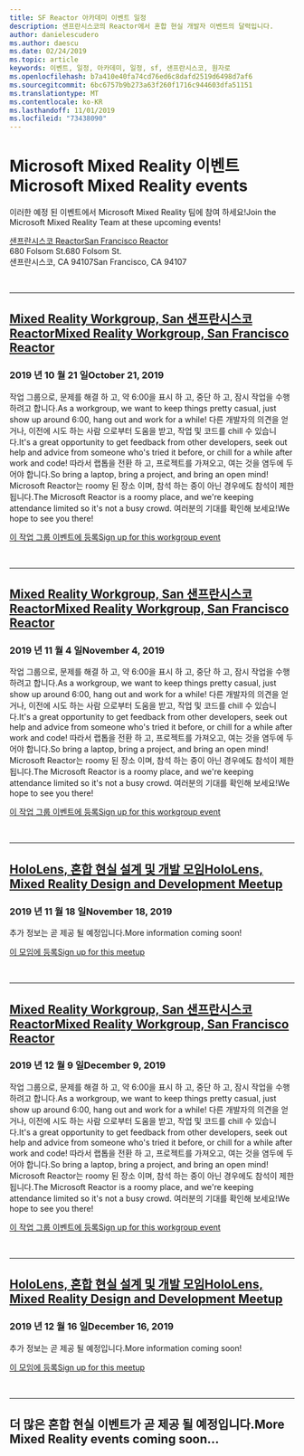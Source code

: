 ```yaml
---
title: SF Reactor 아카데미 이벤트 일정
description: 샌프란시스코의 Reactor에서 혼합 현실 개발자 이벤트의 달력입니다.
author: danielescudero
ms.author: daescu
ms.date: 02/24/2019
ms.topic: article
keywords: 이벤트, 일정, 아카데미, 일정, sf, 샌프란시스코, 원자로
ms.openlocfilehash: b7a410e40fa74cd76ed6c8dafd2519d6498d7af6
ms.sourcegitcommit: 6bc6757b9b273a63f260f1716c944603dfa51151
ms.translationtype: MT
ms.contentlocale: ko-KR
ms.lasthandoff: 11/01/2019
ms.locfileid: "73438090"
---
```

# <a name="microsoft-mixed-reality-events"></a><span data-ttu-id="d8bfb-104">Microsoft Mixed Reality 이벤트</span><span class="sxs-lookup"><span data-stu-id="d8bfb-104">Microsoft Mixed Reality events</span></span>

<span data-ttu-id="d8bfb-105">이러한 예정 된 이벤트에서 Microsoft Mixed Reality 팀에 참여 하세요!</span><span class="sxs-lookup"><span data-stu-id="d8bfb-105">Join the Microsoft Mixed Reality Team at these upcoming events!</span></span>

[<span data-ttu-id="d8bfb-106">샌프란시스코 Reactor</span><span class="sxs-lookup"><span data-stu-id="d8bfb-106">San Francisco Reactor</span></span>](https://developer.microsoft.com/reactor/#ReactorSF)<br>
<span data-ttu-id="d8bfb-107">680 Folsom St.</span><span class="sxs-lookup"><span data-stu-id="d8bfb-107">680 Folsom St.</span></span><br>
<span data-ttu-id="d8bfb-108">샌프란시스코, CA 94107</span><span class="sxs-lookup"><span data-stu-id="d8bfb-108">San Francisco, CA 94107</span></span>

<br>

---

## <a name="mixed-reality-workgroup-san-francisco-reactorhttpsemea01safelinksprotectionoutlookcomurlhttps3a2f2fwwwmeetupcom2fhololens-mr2fdata027c017cdaescu40microsoftcom7ca8ddee063b7949a9992308d6903e62b07c72f988bf86f141af91ab2d7cd011db477c17c07c636854994961124360sdataymnaaiwvxij700mo9gj2boz4w82bgkdjdhijhytfczcfu3dreserved0"></a>[<span data-ttu-id="d8bfb-109">Mixed Reality Workgroup, San 샌프란시스코 Reactor</span><span class="sxs-lookup"><span data-stu-id="d8bfb-109">Mixed Reality Workgroup, San Francisco Reactor</span></span>](https://emea01.safelinks.protection.outlook.com/?url=https%3A%2F%2Fwww.meetup.com%2Fhololens-mr%2F&data=02%7C01%7Cdaescu%40microsoft.com%7Ca8ddee063b7949a9992308d6903e62b0%7C72f988bf86f141af91ab2d7cd011db47%7C1%7C0%7C636854994961124360&sdata=YmnAAiWVxIJ700mO9gj%2BOz4W8%2BgKDjDhiJhYtfCzCFU%3D&reserved=0)
### <a name="october-21-2019"></a><span data-ttu-id="d8bfb-110">2019 년 10 월 21 일</span><span class="sxs-lookup"><span data-stu-id="d8bfb-110">October 21, 2019</span></span>

<span data-ttu-id="d8bfb-111">작업 그룹으로, 문제를 해결 하 고, 약 6:00을 표시 하 고, 중단 하 고, 잠시 작업을 수행 하려고 합니다.</span><span class="sxs-lookup"><span data-stu-id="d8bfb-111">As a workgroup, we want to keep things pretty casual, just show up around 6:00, hang out and work for a while!</span></span> <span data-ttu-id="d8bfb-112">다른 개발자의 의견을 얻거나, 이전에 시도 하는 사람 으로부터 도움을 받고, 작업 및 코드를 chill 수 있습니다.</span><span class="sxs-lookup"><span data-stu-id="d8bfb-112">It's a great opportunity to get feedback from other developers, seek out help and advice from someone who's tried it before, or chill for a while after work and code!</span></span> <span data-ttu-id="d8bfb-113">따라서 랩톱을 전환 하 고, 프로젝트를 가져오고, 여는 것을 염두에 두어야 합니다.</span><span class="sxs-lookup"><span data-stu-id="d8bfb-113">So bring a laptop, bring a project, and bring an open mind!</span></span> <span data-ttu-id="d8bfb-114">Microsoft Reactor는 roomy 된 장소 이며, 참석 하는 중이 아닌 경우에도 참석이 제한 됩니다.</span><span class="sxs-lookup"><span data-stu-id="d8bfb-114">The Microsoft Reactor is a roomy place, and we're keeping attendance limited so it's not a busy crowd.</span></span> <span data-ttu-id="d8bfb-115">여러분의 기대를 확인해 보세요!</span><span class="sxs-lookup"><span data-stu-id="d8bfb-115">We hope to see you there!</span></span>

[<span data-ttu-id="d8bfb-116">이 작업 그룹 이벤트에 등록</span><span class="sxs-lookup"><span data-stu-id="d8bfb-116">Sign up for this workgroup event</span></span>](https://emea01.safelinks.protection.outlook.com/?url=https%3A%2F%2Fwww.meetup.com%2Fhololens-mr%2F&data=02%7C01%7Cdaescu%40microsoft.com%7Ca8ddee063b7949a9992308d6903e62b0%7C72f988bf86f141af91ab2d7cd011db47%7C1%7C0%7C636854994961124360&sdata=YmnAAiWVxIJ700mO9gj%2BOz4W8%2BgKDjDhiJhYtfCzCFU%3D&reserved=0)

<br>

---

## <a name="mixed-reality-workgroup-san-francisco-reactorhttpsemea01safelinksprotectionoutlookcomurlhttps3a2f2fwwwmeetupcom2fhololens-mr2fdata027c017cdaescu40microsoftcom7ca8ddee063b7949a9992308d6903e62b07c72f988bf86f141af91ab2d7cd011db477c17c07c636854994961124360sdataymnaaiwvxij700mo9gj2boz4w82bgkdjdhijhytfczcfu3dreserved0"></a>[<span data-ttu-id="d8bfb-117">Mixed Reality Workgroup, San 샌프란시스코 Reactor</span><span class="sxs-lookup"><span data-stu-id="d8bfb-117">Mixed Reality Workgroup, San Francisco Reactor</span></span>](https://emea01.safelinks.protection.outlook.com/?url=https%3A%2F%2Fwww.meetup.com%2Fhololens-mr%2F&data=02%7C01%7Cdaescu%40microsoft.com%7Ca8ddee063b7949a9992308d6903e62b0%7C72f988bf86f141af91ab2d7cd011db47%7C1%7C0%7C636854994961124360&sdata=YmnAAiWVxIJ700mO9gj%2BOz4W8%2BgKDjDhiJhYtfCzCFU%3D&reserved=0)
### <a name="november-4-2019"></a><span data-ttu-id="d8bfb-118">2019 년 11 월 4 일</span><span class="sxs-lookup"><span data-stu-id="d8bfb-118">November 4, 2019</span></span>

<span data-ttu-id="d8bfb-119">작업 그룹으로, 문제를 해결 하 고, 약 6:00을 표시 하 고, 중단 하 고, 잠시 작업을 수행 하려고 합니다.</span><span class="sxs-lookup"><span data-stu-id="d8bfb-119">As a workgroup, we want to keep things pretty casual, just show up around 6:00, hang out and work for a while!</span></span> <span data-ttu-id="d8bfb-120">다른 개발자의 의견을 얻거나, 이전에 시도 하는 사람 으로부터 도움을 받고, 작업 및 코드를 chill 수 있습니다.</span><span class="sxs-lookup"><span data-stu-id="d8bfb-120">It's a great opportunity to get feedback from other developers, seek out help and advice from someone who's tried it before, or chill for a while after work and code!</span></span> <span data-ttu-id="d8bfb-121">따라서 랩톱을 전환 하 고, 프로젝트를 가져오고, 여는 것을 염두에 두어야 합니다.</span><span class="sxs-lookup"><span data-stu-id="d8bfb-121">So bring a laptop, bring a project, and bring an open mind!</span></span> <span data-ttu-id="d8bfb-122">Microsoft Reactor는 roomy 된 장소 이며, 참석 하는 중이 아닌 경우에도 참석이 제한 됩니다.</span><span class="sxs-lookup"><span data-stu-id="d8bfb-122">The Microsoft Reactor is a roomy place, and we're keeping attendance limited so it's not a busy crowd.</span></span> <span data-ttu-id="d8bfb-123">여러분의 기대를 확인해 보세요!</span><span class="sxs-lookup"><span data-stu-id="d8bfb-123">We hope to see you there!</span></span>

[<span data-ttu-id="d8bfb-124">이 작업 그룹 이벤트에 등록</span><span class="sxs-lookup"><span data-stu-id="d8bfb-124">Sign up for this workgroup event</span></span>](https://emea01.safelinks.protection.outlook.com/?url=https%3A%2F%2Fwww.meetup.com%2Fhololens-mr%2F&data=02%7C01%7Cdaescu%40microsoft.com%7Ca8ddee063b7949a9992308d6903e62b0%7C72f988bf86f141af91ab2d7cd011db47%7C1%7C0%7C636854994961124360&sdata=YmnAAiWVxIJ700mO9gj%2BOz4W8%2BgKDjDhiJhYtfCzCFU%3D&reserved=0)

<br>

---

## <a name="hololens-mixed-reality-design-and-development-meetuphttpswwwmeetupcomhololens-mr"></a>[<span data-ttu-id="d8bfb-125">HoloLens, 혼합 현실 설계 및 개발 모임</span><span class="sxs-lookup"><span data-stu-id="d8bfb-125">HoloLens, Mixed Reality Design and Development Meetup</span></span>](https://www.meetup.com/hololens-mr/)
### <a name="november-18-2019"></a><span data-ttu-id="d8bfb-126">2019 년 11 월 18 일</span><span class="sxs-lookup"><span data-stu-id="d8bfb-126">November 18, 2019</span></span>

<span data-ttu-id="d8bfb-127">추가 정보는 곧 제공 될 예정입니다.</span><span class="sxs-lookup"><span data-stu-id="d8bfb-127">More information coming soon!</span></span>

[<span data-ttu-id="d8bfb-128">이 모임에 등록</span><span class="sxs-lookup"><span data-stu-id="d8bfb-128">Sign up for this meetup</span></span>](https://www.meetup.com/hololens-mr/)

<br>

---

## <a name="mixed-reality-workgroup-san-francisco-reactorhttpsemea01safelinksprotectionoutlookcomurlhttps3a2f2fwwwmeetupcom2fhololens-mr2fdata027c017cdaescu40microsoftcom7ca8ddee063b7949a9992308d6903e62b07c72f988bf86f141af91ab2d7cd011db477c17c07c636854994961124360sdataymnaaiwvxij700mo9gj2boz4w82bgkdjdhijhytfczcfu3dreserved0"></a>[<span data-ttu-id="d8bfb-129">Mixed Reality Workgroup, San 샌프란시스코 Reactor</span><span class="sxs-lookup"><span data-stu-id="d8bfb-129">Mixed Reality Workgroup, San Francisco Reactor</span></span>](https://emea01.safelinks.protection.outlook.com/?url=https%3A%2F%2Fwww.meetup.com%2Fhololens-mr%2F&data=02%7C01%7Cdaescu%40microsoft.com%7Ca8ddee063b7949a9992308d6903e62b0%7C72f988bf86f141af91ab2d7cd011db47%7C1%7C0%7C636854994961124360&sdata=YmnAAiWVxIJ700mO9gj%2BOz4W8%2BgKDjDhiJhYtfCzCFU%3D&reserved=0)
### <a name="december-9-2019"></a><span data-ttu-id="d8bfb-130">2019 년 12 월 9 일</span><span class="sxs-lookup"><span data-stu-id="d8bfb-130">December 9, 2019</span></span>

<span data-ttu-id="d8bfb-131">작업 그룹으로, 문제를 해결 하 고, 약 6:00을 표시 하 고, 중단 하 고, 잠시 작업을 수행 하려고 합니다.</span><span class="sxs-lookup"><span data-stu-id="d8bfb-131">As a workgroup, we want to keep things pretty casual, just show up around 6:00, hang out and work for a while!</span></span> <span data-ttu-id="d8bfb-132">다른 개발자의 의견을 얻거나, 이전에 시도 하는 사람 으로부터 도움을 받고, 작업 및 코드를 chill 수 있습니다.</span><span class="sxs-lookup"><span data-stu-id="d8bfb-132">It's a great opportunity to get feedback from other developers, seek out help and advice from someone who's tried it before, or chill for a while after work and code!</span></span> <span data-ttu-id="d8bfb-133">따라서 랩톱을 전환 하 고, 프로젝트를 가져오고, 여는 것을 염두에 두어야 합니다.</span><span class="sxs-lookup"><span data-stu-id="d8bfb-133">So bring a laptop, bring a project, and bring an open mind!</span></span> <span data-ttu-id="d8bfb-134">Microsoft Reactor는 roomy 된 장소 이며, 참석 하는 중이 아닌 경우에도 참석이 제한 됩니다.</span><span class="sxs-lookup"><span data-stu-id="d8bfb-134">The Microsoft Reactor is a roomy place, and we're keeping attendance limited so it's not a busy crowd.</span></span> <span data-ttu-id="d8bfb-135">여러분의 기대를 확인해 보세요!</span><span class="sxs-lookup"><span data-stu-id="d8bfb-135">We hope to see you there!</span></span>

[<span data-ttu-id="d8bfb-136">이 작업 그룹 이벤트에 등록</span><span class="sxs-lookup"><span data-stu-id="d8bfb-136">Sign up for this workgroup event</span></span>](https://emea01.safelinks.protection.outlook.com/?url=https%3A%2F%2Fwww.meetup.com%2Fhololens-mr%2F&data=02%7C01%7Cdaescu%40microsoft.com%7Ca8ddee063b7949a9992308d6903e62b0%7C72f988bf86f141af91ab2d7cd011db47%7C1%7C0%7C636854994961124360&sdata=YmnAAiWVxIJ700mO9gj%2BOz4W8%2BgKDjDhiJhYtfCzCFU%3D&reserved=0)

<br>

---

## <a name="hololens-mixed-reality-design-and-development-meetuphttpswwwmeetupcomhololens-mr"></a>[<span data-ttu-id="d8bfb-137">HoloLens, 혼합 현실 설계 및 개발 모임</span><span class="sxs-lookup"><span data-stu-id="d8bfb-137">HoloLens, Mixed Reality Design and Development Meetup</span></span>](https://www.meetup.com/hololens-mr/)
### <a name="december-16-2019"></a><span data-ttu-id="d8bfb-138">2019 년 12 월 16 일</span><span class="sxs-lookup"><span data-stu-id="d8bfb-138">December 16, 2019</span></span>

<span data-ttu-id="d8bfb-139">추가 정보는 곧 제공 될 예정입니다.</span><span class="sxs-lookup"><span data-stu-id="d8bfb-139">More information coming soon!</span></span>

[<span data-ttu-id="d8bfb-140">이 모임에 등록</span><span class="sxs-lookup"><span data-stu-id="d8bfb-140">Sign up for this meetup</span></span>](https://www.meetup.com/hololens-mr/)

<br>

---

## <a name="more-mixed-reality-events-coming-soon"></a><span data-ttu-id="d8bfb-141">더 많은 혼합 현실 이벤트가 곧 제공 될 예정입니다.</span><span class="sxs-lookup"><span data-stu-id="d8bfb-141">More Mixed Reality events coming soon...</span></span>